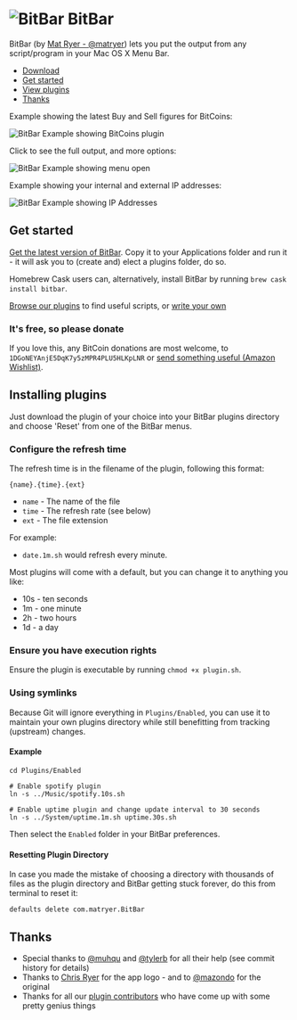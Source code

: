# ![BitBar](https://github.com/matryer/bitbar/raw/master/Docs/bitbar-32.png) BitBar

BitBar (by [Mat Ryer - @matryer](https://twitter.com/matryer)) lets you put the output from any script/program in your Mac OS X Menu Bar.

  * [Download](https://github.com/matryer/bitbar/releases)
  * [Get started](#get-started)
  * [View plugins](https://github.com/matryer/bitbar-plugins)
  * [Thanks](#thanks)

Example showing the latest Buy and Sell figures for BitCoins:

![BitBar Example showing BitCoins plugin](https://raw.github.com/matryer/bitbar/master/Docs/BitBar-Example-Bitcoins.png)

Click to see the full output, and more options:

![BitBar Example showing menu open](https://raw.github.com/matryer/bitbar/master/Docs/BitBar-Example-Menu.png)

Example showing your internal and external IP addresses:

![BitBar Example showing IP Addresses](https://raw.github.com/matryer/bitbar/master/Docs/BitBar-Example-IPs.png)

## Get started

[Get the latest version of BitBar](https://github.com/matryer/bitbar/releases). Copy it to your Applications folder and run it - it will ask you to (create and) elect a plugins folder, do so.

Homebrew Cask users can, alternatively, install BitBar by running `brew cask install bitbar`.

[Browse our plugins](https://github.com/matryer/bitbar-plugins) to find useful scripts, or [write your own](https://github.com/matryer/bitbar-plugins#write-your-own)

### It's free, so please donate

If you love this, any BitCoin donations are most welcome, to `1DGoNEYAnjE5DqK7y5zMPR4PLU5HLKpLNR` or [send something useful (Amazon Wishlist)](http://amzn.to/1Pd9yOt).

## Installing plugins

Just download the plugin of your choice into your BitBar plugins directory and choose 'Reset' from one of the BitBar menus. 

### Configure the refresh time

The refresh time is in the filename of the plugin, following this format:

    {name}.{time}.{ext}

  * `name` - The name of the file
  * `time` - The refresh rate (see below)
  * `ext` - The file extension

For example:

  * `date.1m.sh` would refresh every minute.

Most plugins will come with a default, but you can change it to anything you like:

  * 10s - ten seconds
  * 1m - one minute
  * 2h - two hours
  * 1d - a day

### Ensure you have execution rights

Ensure the plugin is executable by running `chmod +x plugin.sh`.

### Using symlinks

Because Git will ignore everything in `Plugins/Enabled`, you can use it to maintain your own plugins directory while still benefitting from tracking (upstream) changes.

#### Example

	cd Plugins/Enabled
	
	# Enable spotify plugin
	ln -s ../Music/spotify.10s.sh
	
	# Enable uptime plugin and change update interval to 30 seconds
	ln -s ../System/uptime.1m.sh uptime.30s.sh
	
Then select the `Enabled` folder in your BitBar preferences.

#### Resetting Plugin Directory

In case you made the mistake of choosing a directory with thousands of files as the plugin directory and BitBar getting stuck forever, do this from terminal to reset it:

`defaults delete com.matryer.BitBar`

## Thanks

  * Special thanks to [@muhqu](https://github.com/muhqu) and [@tylerb](https://github.com/tylerb) for all their help (see commit history for details)
  * Thanks to [Chris Ryer](http://www.chrisryer.co.uk/) for the app logo - and to [@mazondo](https://twitter.com/mazondo) for the original
  * Thanks for all our [plugin contributors](https://github.com/matryer/bitbar-plugins) who have come up with some pretty genius things

